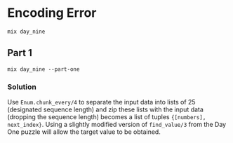 # Encoding Error
```mix day_nine```

## Part 1
```mix day_nine --part-one``` 

### Solution
Use `Enum.chunk_every/4` to separate the input data into lists of 25 (designated sequence length) and zip these lists with the input data (dropping the sequence length) becomes a list of tuples `{[numbers], next_index}`. Using a slightly modified version of `find_value/3` from the Day One puzzle will allow the target value to be obtained.